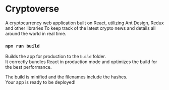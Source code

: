 # Cryptoverse

A cryptocurrency web application built on React, utilizing Ant Design, Redux and other libraries
To keep track of the latest crypto news and details all around the world in real time.


### `npm run build`

Builds the app for production to the `build` folder.\
It correctly bundles React in production mode and optimizes the build for the best performance.

The build is minified and the filenames include the hashes.\
Your app is ready to be deployed!
